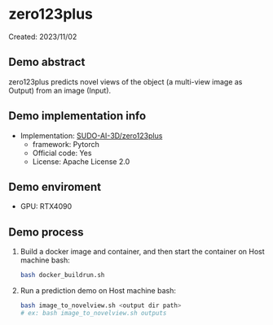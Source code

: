 # zero123plus
Created: 2023/11/02

## Demo abstract
zero123plus predicts novel views of the object (a multi-view image as Output) from an image (Input).

## Demo implementation info
- Implementation: [SUDO-AI-3D/zero123plus](https://github.com/SUDO-AI-3D/zero123plus)
  - framework: Pytorch
  - Official code: Yes
  - License: Apache License 2.0

## Demo enviroment
- GPU: RTX4090

## Demo process
1. Build a docker image and container, and then start the container on Host machine bash:
    ```bash
    bash docker_buildrun.sh
    ```
2. Run a prediction demo on Host machine bash:
    ```bash
    bash image_to_novelview.sh <output dir path>
    # ex: bash image_to_novelview.sh outputs
    ```
